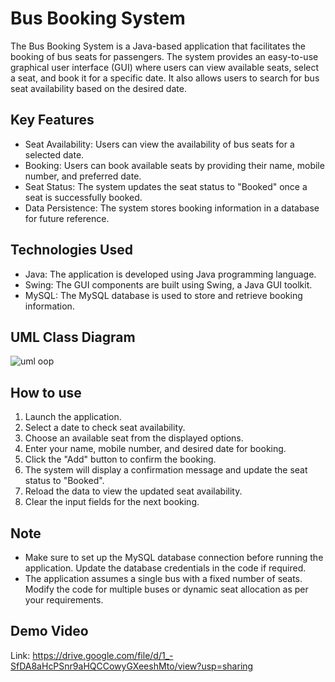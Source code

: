 # Bus Booking System
The Bus Booking System is a Java-based application that facilitates the booking of bus seats for passengers. The system provides an easy-to-use graphical user interface (GUI) where users can view available seats, select a seat, and book it for a specific date. It also allows users to search for bus seat availability based on the desired date.

## Key Features
- Seat Availability: Users can view the availability of bus seats for a selected date.
- Booking: Users can book available seats by providing their name, mobile number, and preferred date.
- Seat Status: The system updates the seat status to "Booked" once a seat is successfully booked.
- Data Persistence: The system stores booking information in a database for future reference.

## Technologies Used
- Java: The application is developed using Java programming language.
- Swing: The GUI components are built using Swing, a Java GUI toolkit.
- MySQL: The MySQL database is used to store and retrieve booking information.

## UML Class Diagram
![uml oop](https://github.com/alyaridwan27/Bus-Booking-System/assets/114371692/bea9fd7f-c331-44c7-bd05-7089cf7450d7)

## How to use
1. Launch the application.
2. Select a date to check seat availability.
3. Choose an available seat from the displayed options.
4. Enter your name, mobile number, and desired date for booking.
5. Click the "Add" button to confirm the booking.
6. The system will display a confirmation message and update the seat status to "Booked".
7. Reload the data to view the updated seat availability.
8. Clear the input fields for the next booking.

## Note
- Make sure to set up the MySQL database connection before running the application. Update the database credentials in the code if required.
- The application assumes a single bus with a fixed number of seats. Modify the code for multiple buses or dynamic seat allocation as per your requirements.

## Demo Video
Link: https://drive.google.com/file/d/1_-SfDA8aHcPSnr9aHQCCowyGXeeshMto/view?usp=sharing

